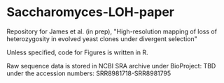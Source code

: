 # Saccharomyces-LOH-paper

Repository for James et al. (in prep), "High-resolution mapping of loss of heterozygosity in evolved yeast clones under divergent selection"

Unless specified, code for Figures is written in R.

Raw sequence data is stored in NCBI SRA archive under BioProject: TBD under the accession numbers: SRR8981718-SRR8981795
